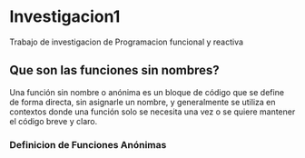 # Investigacion1
Trabajo de investigacion de Programacion funcional y reactiva

## Que son las funciones sin nombres?
Una función sin nombre o anónima es un bloque de código que se define de forma directa, sin asignarle un nombre, y generalmente se utiliza en contextos donde una función solo se necesita una vez o se quiere mantener el código breve y claro.

### Definicion de Funciones Anónimas
